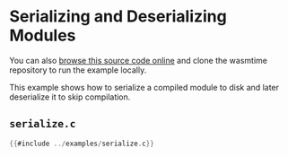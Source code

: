 # Serializing and Deserializing Modules

You can also [browse this source code online][code] and clone the wasmtime
repository to run the example locally.

[code]: https://github.com/bytecodealliance/wasmtime/blob/main/examples/serialize.c

This example shows how to serialize a compiled module to disk and later deserialize it to skip compilation.

## `serialize.c`

```c
{{#include ../examples/serialize.c}}
```
